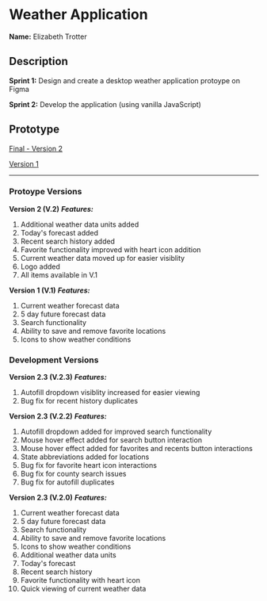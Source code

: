 # Weather Application

**Name:** Elizabeth Trotter


## Description

**Sprint 1:** Design and create a desktop weather application protoype on Figma

**Sprint 2:** Develop the application (using vanilla JavaScript)


## Prototype

[Final - Version 2](https://www.figma.com/proto/ZWrYFNi9Ei0d19MilmPCD7/Weather-App---Ver.-2?type=design&t=sql9SWjMqxd4uNh5-1&scaling=min-zoom&page-id=0%3A1&node-id=69-218&starting-point-node-id=69%3A218&show-proto-sidebar=1&mode=design)

[Version 1](https://www.figma.com/proto/jL80hvy3MCaoqOMIm4Ocbz/Weather-App---Ver.-1?type=design&t=zIhP92ZA2ElktHf1-1&scaling=min-zoom&page-id=0%3A1&node-id=69-218&starting-point-node-id=69%3A218&show-proto-sidebar=1&mode=design)

---

### Protoype Versions

**Version 2 (V.2)**
***Features:***
1. Additional weather data units added
2. Today's forecast added
3. Recent search history added
4. Favorite functionality improved with heart icon addition
5. Current weather data moved up for easier visiblity
6. Logo added
7. All items available in V.1

**Version 1 (V.1)**
***Features:***
1. Current weather forecast data
2. 5 day future forecast data
3. Search functionality
4. Ability to save and remove favorite locations
5. Icons to show weather conditions


### Development Versions

**Version 2.3 (V.2.3)**
***Features:***
1. Autofill dropdown visiblity increased for easier viewing
2. Bug fix for recent history duplicates

**Version 2.3 (V.2.2)**
***Features:***
1. Autofill dropdown added for improved search functionality
2. Mouse hover effect added for search button interaction
3. Mouse hover effect added for favorites and recents button interactions
4. State abbreviations added for locations
5. Bug fix for favorite heart icon interactions
6. Bug fix for county search issues
7. Bug fix for autofill duplicates 

**Version 2.3 (V.2.0)**
***Features:***
1. Current weather forecast data
2. 5 day future forecast data
3. Search functionality
4. Ability to save and remove favorite locations
5. Icons to show weather conditions
6. Additional weather data units
7. Today's forecast
8. Recent search history
9. Favorite functionality with heart icon
10. Quick viewing of current weather data